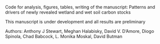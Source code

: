 Code for analysis, figures, tables, writing of the manuscript: Patterns and drivers of newly revealed wetland and wet soil carbon stocks

This manuscript is under development and all results are preliminary

Authors: 
Anthony J Stewart, Meghan Halabisky, David V. D’Amore, Diogo Spinola, Chad Babcock, L. Monika Moskal, David Butman
